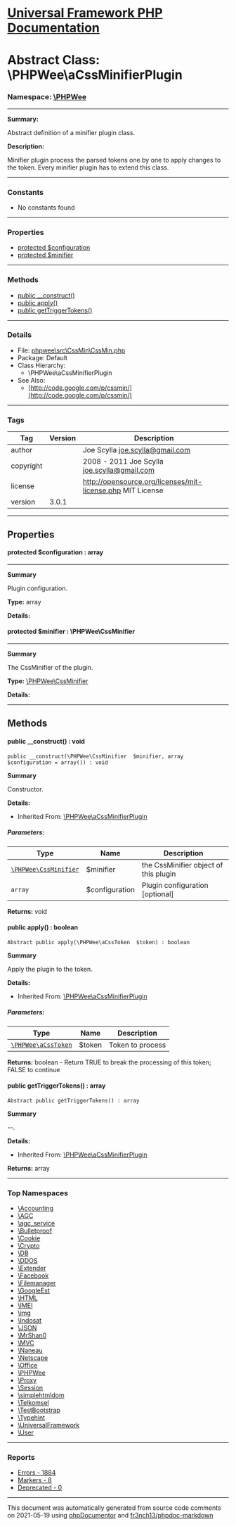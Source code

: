 # [Universal Framework PHP Documentation](../home.md)

# Abstract Class: \PHPWee\aCssMinifierPlugin
### Namespace: [\PHPWee](../namespaces/PHPWee.md)
---
**Summary:**

Abstract definition of a minifier plugin class.

**Description:**

Minifier plugin process the parsed tokens one by one to apply changes to the token. Every minifier plugin has to
extend this class.

---
### Constants
* No constants found
---
### Properties
* [protected $configuration](../classes/PHPWee.aCssMinifierPlugin.md#property_configuration)
* [protected $minifier](../classes/PHPWee.aCssMinifierPlugin.md#property_minifier)
---
### Methods
* [public __construct()](../classes/PHPWee.aCssMinifierPlugin.md#method___construct)
* [public apply()](../classes/PHPWee.aCssMinifierPlugin.md#method_apply)
* [public getTriggerTokens()](../classes/PHPWee.aCssMinifierPlugin.md#method_getTriggerTokens)
---
### Details
* File: [phpwee\src\CssMin\CssMin.php](../files/phpwee.src.CssMin.CssMin.md)
* Package: Default
* Class Hierarchy:
  * \PHPWee\aCssMinifierPlugin
* See Also:
  * [http://code.google.com/p/cssmin/](http://code.google.com/p/cssmin/)
---
### Tags
| Tag | Version | Description |
| --- | ------- | ----------- |
| author |  | Joe Scylla <joe.scylla@gmail.com> |
| copyright |  | 2008 - 2011 Joe Scylla <joe.scylla@gmail.com> |
| license |  | http://opensource.org/licenses/mit-license.php MIT License |
| version | 3.0.1 |  |
---
## Properties
<a name="property_configuration"></a>
#### protected $configuration : array
---
**Summary**

Plugin configuration.

**Type:** array

**Details:**


<a name="property_minifier"></a>
#### protected $minifier : \PHPWee\CssMinifier
---
**Summary**

The CssMinifier of the plugin.

**Type:** <a href="../classes/PHPWee.CssMinifier.html">\PHPWee\CssMinifier</a>

**Details:**



---
## Methods
<a name="method___construct" class="anchor"></a>
#### public __construct() : void

```
public __construct(\PHPWee\CssMinifier  $minifier, array  $configuration = array()) : void
```

**Summary**

Constructor.

**Details:**
* Inherited From: [\PHPWee\aCssMinifierPlugin](../classes/PHPWee.aCssMinifierPlugin.md)
##### Parameters:
| Type | Name | Description |
| ---- | ---- | ----------- |
| <code><a href="../classes/PHPWee.CssMinifier.html">\PHPWee\CssMinifier</a></code> | $minifier  | the CssMinifier object of this plugin |
| <code>array</code> | $configuration  | Plugin configuration [optional] |

**Returns:** void


<a name="method_apply" class="anchor"></a>
#### public apply() : boolean

```
Abstract public apply(\PHPWee\aCssToken  $token) : boolean
```

**Summary**

Apply the plugin to the token.

**Details:**
* Inherited From: [\PHPWee\aCssMinifierPlugin](../classes/PHPWee.aCssMinifierPlugin.md)
##### Parameters:
| Type | Name | Description |
| ---- | ---- | ----------- |
| <code><a href="../classes/PHPWee.aCssToken.html">\PHPWee\aCssToken</a></code> | $token  | Token to process |

**Returns:** boolean - Return TRUE to break the processing of this token; FALSE to continue


<a name="method_getTriggerTokens" class="anchor"></a>
#### public getTriggerTokens() : array

```
Abstract public getTriggerTokens() : array
```

**Summary**

--.

**Details:**
* Inherited From: [\PHPWee\aCssMinifierPlugin](../classes/PHPWee.aCssMinifierPlugin.md)

**Returns:** array



---

### Top Namespaces

* [\Accounting](../namespaces/Accounting.md)
* [\AGC](../namespaces/AGC.md)
* [\agc_service](../namespaces/agc_service.md)
* [\Bulletproof](../namespaces/Bulletproof.md)
* [\Cookie](../namespaces/Cookie.md)
* [\Crypto](../namespaces/Crypto.md)
* [\DB](../namespaces/DB.md)
* [\DDOS](../namespaces/DDOS.md)
* [\Extender](../namespaces/Extender.md)
* [\Facebook](../namespaces/Facebook.md)
* [\Filemanager](../namespaces/Filemanager.md)
* [\GoogleExt](../namespaces/GoogleExt.md)
* [\HTML](../namespaces/HTML.md)
* [\IMEI](../namespaces/IMEI.md)
* [\img](../namespaces/img.md)
* [\Indosat](../namespaces/Indosat.md)
* [\JSON](../namespaces/JSON.md)
* [\MrShan0](../namespaces/MrShan0.md)
* [\MVC](../namespaces/MVC.md)
* [\Naneau](../namespaces/Naneau.md)
* [\Netscape](../namespaces/Netscape.md)
* [\Office](../namespaces/Office.md)
* [\PHPWee](../namespaces/PHPWee.md)
* [\Proxy](../namespaces/Proxy.md)
* [\Session](../namespaces/Session.md)
* [\simplehtmldom](../namespaces/simplehtmldom.md)
* [\Telkomsel](../namespaces/Telkomsel.md)
* [\TestBootstrap](../namespaces/TestBootstrap.md)
* [\Typehint](../namespaces/Typehint.md)
* [\UniversalFramework](../namespaces/UniversalFramework.md)
* [\User](../namespaces/User.md)

---

### Reports
* [Errors - 1884](../reports/errors.md)
* [Markers - 8](../reports/markers.md)
* [Deprecated - 0](../reports/deprecated.md)

---

This document was automatically generated from source code comments on 2021-05-19 using [phpDocumentor](http://www.phpdoc.org/) and [fr3nch13/phpdoc-markdown](https://github.com/fr3nch13/phpdoc-markdown)
